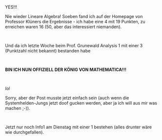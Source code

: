 <html><body><p>YES!!!<br>

Nie wieder Lineare Algebra! Soeben fand ich auf der Homepage von Professor Klüners die Ergebnisse - ich habe eine 4 mit 19 Punkten, zu erreichen waren 16 (50, aber das interessiert niemanden).<br>

<br>

Und da ich letzte Woche beim Prof. Grunewald Analysis 1 mit einer 3 (Punktzahl nicht bekannt) bestanden habe<br>

<br>

<strong>BIN ICH NUN OFFIZIELL DER KÖNIG VON MATHEMATICA!!!</strong><br>

<br>

*lol*<br>

Sorry, aber der Post musste jetzt einfach sein (auch wenn die Systemhelden-Jungs jetzt doof gucken werden, aber ja ich will aus mir was machen ;-)).<br>

<br>

Jetzt nur noch Info1 am Dienstag mit einer 1 bestehen (alles drunter wäre wie durchgefallen).</p></body></html>